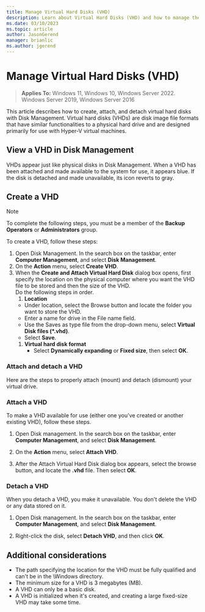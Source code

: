 ```yaml
---
title: Manage Virtual Hard Disks (VHD)
description: Learn about Virtual Hard Disks (VHD) and how to manage them with Disk Management, where you can view, create, attach, and detach them in a computer.
ms.date: 03/10/2023
ms.topic: article
author: JasonGerend
manager: brianlic
ms.author: jgerend
---
```


# Manage Virtual Hard Disks (VHD)

> **Applies To:** Windows 11, Windows 10, Windows Server 2022. Windows Server 2019, Windows Server 2016

This article describes how to create, attach, and detach virtual hard disks with Disk Management. Virtual hard disks (VHDs) are disk image file formats that have similar functionalities to a physical hard drive and are designed primarily for use with Hyper-V virtual machines.

## View a VHD in Disk Management

VHDs appear just like physical disks in Disk Management. When a VHD has been attached and made available to the system for use, it appears blue. If the disk is detached and made unavailable, its icon reverts to gray.

## Create a VHD

> [!NOTE]
> To complete the following steps, you must be a member of the **Backup Operators** or **Administrators** group.

To create a VHD, follow these steps:

1. Open Disk Management. In the search box on the taskbar, enter **Computer Management**, and select **Disk Management**.
1. On the **Action** menu, select **Create VHD**.
1. When the **Create and Attach Virtual Hard Disk** dialog box opens, first specify the location on the physical computer where you want the VHD file to be stored and then the size of the VHD.
    </br>Do the following steps in order.</br>
    1. **Location**
    - Under location, select the Browse button and locate the folder you want to store the VHD.
    - Enter a name for drive in the File name field.
    - Use the Saves as type file from the drop-down menu, select **Virtual Disk files (*.vhd)**.
    - Select **Save**.</br>
    1. **Virtual hard disk format**
       - Select **Dynamically expanding** or **Fixed size**, then select **OK**.
  
### Attach and detach a VHD

Here are the steps to properly attach (mount) and detach (dismount) your virtual drive.

### Attach a VHD

To make a VHD available for use (either one you've created or another existing VHD), follow these steps.

1. Open Disk management. In the search box on the taskbar, enter **Computer Management**, and select **Disk Management**.

1. On the **Action** menu, select **Attach VHD**.

1. After the Attach Virtual Hard Disk dialog box appears, select the browse button, and locate the **.vhd** file. Then select **OK**.

### Detach a VHD

When you detach a VHD, you make it unavailable. You don't delete the VHD or any data stored on it.

1. Open Disk management. In the search box on the taskbar, enter **Computer Management**, and select **Disk Management**.

1. Right-click the disk, select **Detach VHD**, and then click **OK**.

## Additional considerations

- The path specifying the location for the VHD must be fully qualified and can't be in the \\Windows directory.
- The minimum size for a VHD is 3 megabytes (MB).
- A VHD can only be a basic disk.
- A VHD is initialized when it's created, and creating a large fixed-size VHD may take some time.

